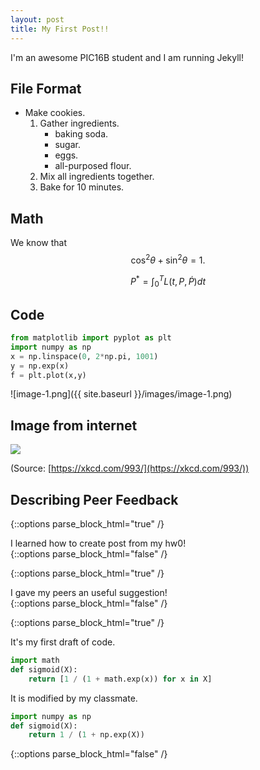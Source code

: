 ```yaml
---
layout: post
title: My First Post!! 
---
```

I'm an awesome PIC16B student and I am running Jekyll! 

## File Format

- Make cookies. 
    1. Gather ingredients.
       - baking soda.
       - sugar.
       - eggs.
       - all-purposed flour.
    2. Mix all ingredients together. 
    3. Bake for 10 minutes.

## Math

We know that $$\cos^2 \theta + \sin^2 \theta = 1.$$

$$P^* = \int_{0}^{T}L(t,P,\dot{P})dt$$

## Code

```python
from matplotlib import pyplot as plt
import numpy as np
x = np.linspace(0, 2*np.pi, 1001)
y = np.exp(x)
f = plt.plot(x,y)
``` 
![image-1.png]({{ site.baseurl }}/images/image-1.png)

## Image from internet

![](https://imgs.xkcd.com/comics/brand_identity.png)

(Source: [https://xkcd.com/993/](https://xkcd.com/993/))

## Describing Peer Feedback

{::options parse_block_html="true" /}
<div class="got-help">
I learned how to create post from my hw0! 
</div>
{::options parse_block_html="false" /}

{::options parse_block_html="true" /}
<div class="gave-help">
I gave my peers an useful suggestion! 
</div>
{::options parse_block_html="false" /}

{::options parse_block_html="true" /}
<div class="got-help">
It's my first draft of code.

```python
import math
def sigmoid(X):
    return [1 / (1 + math.exp(x)) for x in X]
```
It is modified by my classmate.
```python
import numpy as np
def sigmoid(X):
    return 1 / (1 + np.exp(X))
``` 
</div>
{::options parse_block_html="false" /}